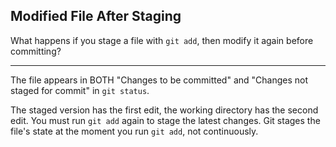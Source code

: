## Modified File After Staging

What happens if you stage a file with `git add`, then modify it again before committing?

---

The file appears in BOTH "Changes to be committed" and "Changes not staged for commit" in `git status`.

The staged version has the first edit, the working directory has the second edit. You must run `git add` again to stage the latest changes. Git stages the file's state at the moment you run `git add`, not continuously.

